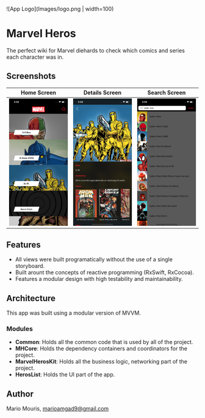 ![App Logo](Images/logo.png | width=100)
# Marvel Heros
The perfect wiki for Marvel diehards to check which comics and series each character was in.

## Screenshots
Home Screen                |  Details Screen           |  Search Screen
:-------------------------:|:-------------------------:|:-------------------------:
![Home screen](Images/home.png)  |  ![Details screen](Images/detail.png)  |  ![Search screen](Images/search.png)

## Features
* All views were built programatically without the use of a single storyboard.
* Built arount the concepts of reactive programming (RxSwift, RxCocoa).
* Features a modular design with high testability and maintainability.

## Architecture
This app was built using a modular version of MVVM.

### Modules
* **Common**: Holds all the common code that is used by all of the project.
* **MHCore**: Holds the dependency containers and coordinators for the project.
* **MarvelHerosKit**: Holds all the business logic, networking part of the project.
* **HerosList**: Holds the UI part of the app.

## Author
Mario Mouris, marioamgad9@gmail.com
